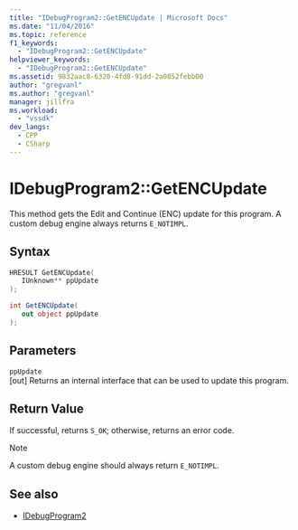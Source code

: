 ```yaml
---
title: "IDebugProgram2::GetENCUpdate | Microsoft Docs"
ms.date: "11/04/2016"
ms.topic: reference
f1_keywords:
  - "IDebugProgram2::GetENCUpdate"
helpviewer_keywords:
  - "IDebugProgram2::GetENCUpdate"
ms.assetid: 9832aac8-6320-4fd8-91dd-2a0852febb00
author: "gregvanl"
ms.author: "gregvanl"
manager: jillfra
ms.workload:
  - "vssdk"
dev_langs:
  - CPP
  - CSharp
---
```

# IDebugProgram2::GetENCUpdate
This method gets the Edit and Continue (ENC) update for this program. A custom debug engine always returns `E_NOTIMPL`.

## Syntax

```cpp
HRESULT GetENCUpdate( 
   IUnknown** ppUpdate
);
```

```csharp
int GetENCUpdate(
   out object ppUpdate
);
```

## Parameters
`ppUpdate`\
[out] Returns an internal interface that can be used to update this program.

## Return Value
 If successful, returns `S_OK`; otherwise, returns an error code.

> [!NOTE]
> A custom debug engine should always return `E_NOTIMPL`.

## See also
- [IDebugProgram2](../../../extensibility/debugger/reference/idebugprogram2.md)